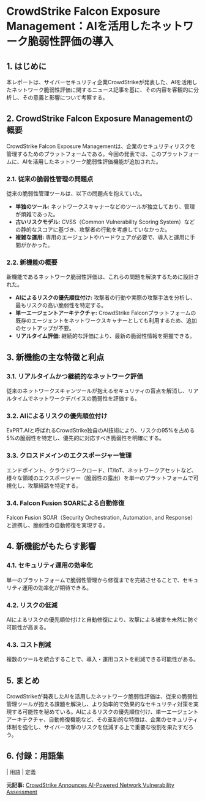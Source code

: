 # CrowdStrike Falcon Exposure Management：AIを活用したネットワーク脆弱性評価の導入

## 1. はじめに

本レポートは、サイバーセキュリティ企業CrowdStrikeが発表した、AIを活用したネットワーク脆弱性評価に関するニュース記事を基に、その内容を客観的に分析し、その意義と影響について考察する。

## 2. CrowdStrike Falcon Exposure Managementの概要

CrowdStrike Falcon Exposure Managementは、企業のセキュリティリスクを管理するためのプラットフォームである。今回の発表では、このプラットフォームに、AIを活用したネットワーク脆弱性評価機能が追加された。

### 2.1. 従来の脆弱性管理の問題点

従来の脆弱性管理ツールは、以下の問題点を抱えていた。

* **単独のツール:** ネットワークスキャナーなどのツールが独立しており、管理が煩雑であった。
* **古いリスクモデル:** CVSS（Common Vulnerability Scoring System）などの静的なスコアに基づき、攻撃者の行動を考慮していなかった。
* **複雑な運用:** 専用のエージェントやハードウェアが必要で、導入と運用に手間がかかった。

### 2.2. 新機能の概要

新機能であるネットワーク脆弱性評価は、これらの問題を解決するために設計された。

* **AIによるリスクの優先順位付け:** 攻撃者の行動や実際の攻撃手法を分析し、最もリスクの高い脆弱性を特定する。
* **単一エージェントアーキテクチャ:** CrowdStrike Falconプラットフォームの既存のエージェントをネットワークスキャナーとしても利用するため、追加のセットアップが不要。
* **リアルタイム評価:** 継続的な評価により、最新の脆弱性情報を把握できる。

## 3. 新機能の主な特徴と利点

### 3.1. リアルタイムかつ継続的なネットワーク評価

従来のネットワークスキャンツールが抱えるセキュリティの盲点を解消し、リアルタイムでネットワークデバイスの脆弱性を評価する。

### 3.2. AIによるリスクの優先順位付け

ExPRT.AIと呼ばれるCrowdStrike独自のAI技術により、リスクの95%を占める5%の脆弱性を特定し、優先的に対応すべき脆弱性を明確にする。

### 3.3. クロスドメインのエクスポージャー管理

エンドポイント、クラウドワークロード、IT/IoT、ネットワークアセットなど、様々な領域のエクスポージャー（脆弱性の露出）を単一のプラットフォームで可視化し、攻撃経路を特定する。

### 3.4. Falcon Fusion SOARによる自動修復

Falcon Fusion SOAR（Security Orchestration, Automation, and Response）と連携し、脆弱性の自動修復を実現する。

## 4. 新機能がもたらす影響

### 4.1. セキュリティ運用の効率化

単一のプラットフォームで脆弱性管理から修復までを完結させることで、セキュリティ運用の効率化が期待できる。

### 4.2. リスクの低減

AIによるリスクの優先順位付けと自動修復により、攻撃による被害を未然に防ぐ可能性が高まる。

### 4.3. コスト削減

複数のツールを統合することで、導入・運用コストを削減できる可能性がある。

## 5. まとめ

CrowdStrikeが発表したAIを活用したネットワーク脆弱性評価は、従来の脆弱性管理ツールが抱える課題を解決し、より効率的で効果的なセキュリティ対策を実現する可能性を秘めている。AIによるリスクの優先順位付け、単一エージェントアーキテクチャ、自動修復機能など、その革新的な特徴は、企業のセキュリティ体制を強化し、サイバー攻撃のリスクを低減する上で重要な役割を果たすだろう。

## 6. 付録：用語集

| 用語 | 定義 

**元記事:** [CrowdStrike Announces AI-Powered Network Vulnerability Assessment](https://www.crowdstrike.com/content/crowdstrike-www/locale-sites/us/en-us/press-releases/crowdstrike-ai-driven-network-vulnerability-assessment.html)